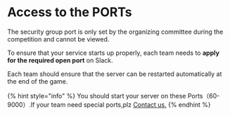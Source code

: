 # Access to the PORTs



The security group port is only set by the organizing committee during the competition and cannot be viewed.

To ensure that your service starts up properly, each team needs to **apply for the required open port** on Slack.

Each team should ensure that the server can be restarted automatically at the end of the game.

{% hint style="info" %}
You should start your server on these Ports（60-9000）.If your team need special ports,plz [Contact us.](../../../tech-support/online-support.md)
{% endhint %}

